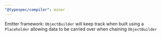 ```yaml
---
"@typespec/compiler": minor
---
```


Emitter framework: `ObjectBuilder` will keep track when built using a `Placeholder` allowing data to be carried over when chaining `ObjectBuilder`
